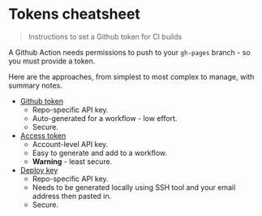 # Tokens cheatsheet
> Instructions to set a Github token for CI builds

A Github Action needs permissions to push to your `gh-pages` branch - so you must provide a token.

Here are the approaches, from simplest to most complex to manage, with summary notes.

- [Github token](github-token.md)
	- Repo-specific API key.
	- Auto-generated for a workflow - low effort.
	- Secure.
- [Access token](access-token.md)
	- Account-level API key.
	- Easy to generate and add to a workflow.
	- **Warning** - least secure.
- [Deploy key](deploy-key.md)
	- Repo-specific API key.
	- Needs to be generated locally using SSH tool and your email address then pasted in.
	- Secure.
